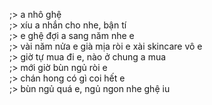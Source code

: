 ;> a nhô ghệ<br>
;> xíu a nhắn cho nhe, bận tí<br>
;> e ghệ đợi a sang năm nhe e<br>
;> vài năm nửa e già mịa ròi e xài skincare vô e<br>
;> giờ tự mua đi e, nào ở chung a mua<br>
;> mới giờ bùn ngủ ròi e<br>
;> chán hong có gì coi hết e<br>
;> bùn ngủ quá e, ngủ ngon nhe ghệ iu
